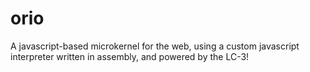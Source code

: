 # orio
A javascript-based microkernel for the web, using a custom javascript interpreter written in assembly, and powered by the LC-3!
